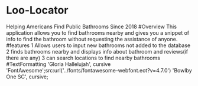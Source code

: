 # Loo-Locator
Helping Americans Find Public Bathrooms Since 2018
#Overview 
This application allows you to find bathrooms nearby and gives you a snippet of info to find the bathroom
without requesting the assistance of anyone.
#features
1 Allows  users to input new bathrooms not added to the database
2 finds bathrooms nearby and displays info about bathroom and reviews(if there are any)
3 can search locations to find nearby bathrooms
#TextFormatting
'Gloria Hallelujah', cursive
'FontAwesome';src:url('../fonts/fontawesome-webfont.eot?v=4.7.0')
'Bowlby One SC', cursive;